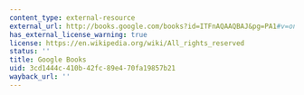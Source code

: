 ```yaml
---
content_type: external-resource
external_url: http://books.google.com/books?id=ITFnAQAAQBAJ&pg=PA1#v=onepage
has_external_license_warning: true
license: https://en.wikipedia.org/wiki/All_rights_reserved
status: ''
title: Google Books
uid: 3cd1444c-410b-42fc-89e4-70fa19857b21
wayback_url: ''
---
```

